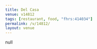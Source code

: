 ```yaml
---
title: Del Casa
venue: v14812
tags: [restaurant, food, "fhrs:414034"]
permalink: /v/14812/
layout: venue
---
```

null